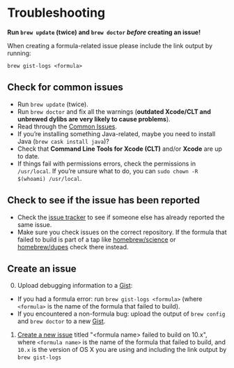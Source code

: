 # Troubleshooting
**Run `brew update` (twice) and `brew doctor` *before* creating an issue!**

When creating a formula-related issue please include the link output by running:

```shell
brew gist-logs <formula>
```

## Check for common issues
* Run `brew update` (twice).
* Run `brew doctor` and fix all the warnings (**outdated Xcode/CLT and unbrewed dylibs are very likely to cause problems**).
* Read through the [Common Issues](Common-Issues.md).
* If you’re installing something Java-related, maybe you need to install Java (`brew cask install java`)?
* Check that **Command Line Tools for Xcode (CLT)** and/or **Xcode** are up to date.
* If things fail with permissions errors, check the permissions in `/usr/local`. If you’re unsure what to do, you can `sudo chown -R $(whoami) /usr/local`.

## Check to see if the issue has been reported
* Check the [issue tracker](https://github.com/Homebrew/linuxbrew/issues) to see if someone else has already reported the same issue.
* Make sure you check issues on the correct repository. If the formula that failed to build is part of a tap like [homebrew/science](https://github.com/Homebrew/homebrew-science) or [homebrew/dupes](https://github.com/Homebrew/homebrew-dupes) check there instead.

## Create an issue
0. Upload debugging information to a [Gist](https://gist.github.com):
  - If you had a formula error: run `brew gist-logs <formula>` (where `<formula>` is the name of the formula that failed to build).
  - If you encountered a non-formula bug: upload the output of `brew config` and `brew doctor` to a new [Gist](https://gist.github.com).
1. [Create a new issue](https://github.com/Homebrew/linuxbrew/issues/new) titled "\<formula name> failed to build on 10.x", where `<formula name>` is the name of the formula that failed to build, and `10.x` is the version of OS X you are using and including the link output by `brew gist-logs`
